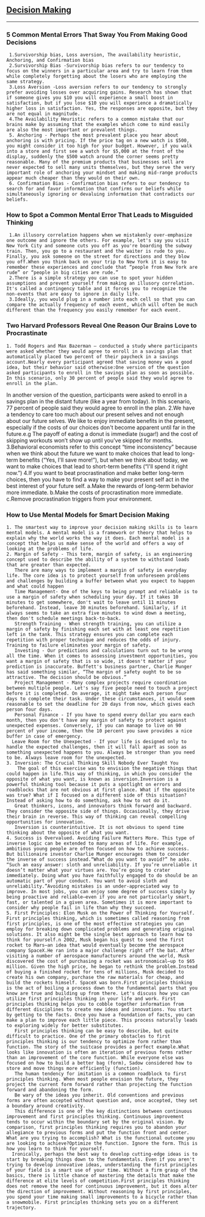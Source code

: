 ## [Decision Making](https://jamesclear.com/decision-making)
-------------------------------------------------------------------------------
### 5 Common Mental Errors That Sway You From Making Good Decisions
     1.Survivorship bias, Loss aversion, The availability heuristic, Anchoring, and Confirmation bias  
     2.Survivorship Bias -Survivorship bias refers to our tendency to focus on the winners in a particular area and try to learn from them while completely forgetting about the losers who are employing the same strategy.
     3.Loss Aversion -Loss aversion refers to our tendency to strongly prefer avoiding losses over acquiring gains. Research has shown that if someone gives you $10 you will experience a small boost in satisfaction, but if you lose $10 you will experience a dramatically higher loss in satisfaction. Yes, the responses are opposite, but they are not equal in magnitude.
     4.The Availability Heuristic refers to a common mistake that our brains make by assuming that the examples which come to mind easily are also the most important or prevalent things.
     5. Anchoring - Perhaps the most prevalent place you hear about anchoring is with pricing. If the price tag on a new watch is $500, you might consider it too high for your budget. However, if you walk into a store and first see a watch for $5,000 at the front of the display, suddenly the $500 watch around the corner seems pretty reasonable. Many of the premium products that businesses sell are never expected to sell many units themselves, but they serve the very important role of anchoring your mindset and making mid-range products appear much cheaper than they would on their own.
     6. Confirmation Bias - Confirmation bias refers to our tendency to search for and favor information that confirms our beliefs while simultaneously ignoring or devaluing information that contradicts our beliefs.

### How to Spot a Common Mental Error That Leads to Misguided Thinking
     1.An illusory correlation happens when we mistakenly over-emphasize one outcome and ignore the others. For example, let's say you visit New York City and someone cuts you off as you're boarding the subway train. Then, you go to a restaurant and the waiter is rude to you. Finally, you ask someone on the street for directions and they blow you off.When you think back on your trip to New York it is easy to remember these experiences and conclude that “people from New York are rude” or “people in big cities are rude.”
     2.There is a simple strategy you can use to spot your hidden assumptions and prevent yourself from making an illusory correlation. It's called a contingency table and it forces you to recognize the non-events that are easy to ignore in daily life.
     3.Ideally, you would plug in a number into each cell so that you can compare the actually frequency of each event, which will often be much different than the frequency you easily remember for each event.

### Two Harvard Professors Reveal One Reason Our Brains Love to Procrastinate
    1. Todd Rogers and Max Bazerman — conducted a study where participants were asked whether they would agree to enroll in a savings plan that automatically placed two percent of their paycheck in a savings account.Nearly every participant agreed that saving money was a good idea, but their behavior said otherwise:One version of the question asked participants to enroll in the savings plan as soon as possible. In this scenario, only 30 percent of people said they would agree to enroll in the plan.
In another version of the question, participants were asked to enroll in a savings plan in the distant future (like a year from today). In this scenario, 77 percent of people said they would agree to enroll in the plan.
    2.We have a tendency to care too much about our present selves and not enough about our future selves. We like to enjoy immediate benefits in the present, especially if the costs of our choices don't become apparent until far in the future.e.g The payoff of eating a donut is immediate (sugar!) and the cost of skipping workouts won’t show up until you’ve skipped for months.
    3.Behavioral economists refer to this concept “time inconsistency” because when we think about the future we want to make choices that lead to long-term benefits (“Yes, I'll save more!”), but when we think about today, we want to make choices that lead to short-term benefits (“I'll spend it right now.”)
    4.If you want to beat procrastination and make better long-term choices, then you have to find a way to make your present self act in the best interest of your future self.
     a.Make the rewards of long-term behavior more immediate.
     b.Make the costs of procrastination more immediate.
     c.Remove procrastination triggers from your environment.

### How to Use Mental Models for Smart Decision Making
    1. The smartest way to improve your decision making skills is to learn mental models. A mental model is a framework or theory that helps to explain why the world works the way it does. Each mental model is a concept that helps us make sense of the world and offers a way of looking at the problems of life.
    2. Margin of Safety - This term, margin of safety, is an engineering concept used to describe the ability of a system to withstand loads that are greater than expected. 
       There are many ways to implement a margin of safety in everyday life. The core idea is to protect yourself from unforeseen problems and challenges by building a buffer between what you expect to happen and what could happen
       Time Management- One of the keys to being prompt and reliable is to use a margin of safety when scheduling your day. If it takes 10 minutes to get somewhere, don't wait to leave until 11 minutes beforehand. Instead, leave 30 minutes beforehand. Similarly, if it always seems to take an extra five minutes to wind down a meeting, then don't schedule meetings back-to-back.
       Strength Training - When strength training, you can utilize a margin of safety by finishing each set with at least one repetition left in the tank. This strategy ensures you can complete each repetition with proper technique and reduces the odds of injury. Training to failure eliminates your margin of safety.
       Investing - Our predictions and calculations turn out to be wrong all the time. When it comes to assessing investment opportunities, you want a margin of safety that is so wide, it doesn't matter if your prediction is inaccurate. Buffett's business partner, Charlie Munger has said something similar, “The margin of safety ought to be so attractive. The decision should be obvious.”
       Project Management - Many complex projects require coordination between multiple people. Let's say five people need to touch a project before it is completed. On average, it might take each person four days to complete their task. Under these circumstances, it would seem reasonable to set the deadline for 20 days from now, which gives each person four days.
       Personal Finance - If you have to spend every dollar you earn each month, then you don't have any margin of safety to protect against unexpected expenses. Conversely, if you can manage to live on 90 percent of your income, then the 10 percent you save provides a nice buffer in case of emergency.
      Leave Room for the Unexpected - If your life is designed only to handle the expected challenges, then it will fall apart as soon as something unexpected happens to you. Always be stronger than you need to be. Always leave room for the unexpected.
    3. Inversion: The Crucial Thinking Skill Nobody Ever Taught You
        The goal of this exercise was to envision the negative things that could happen in life.This way of thinking, in which you consider the opposite of what you want, is known as inversion.Inversion is a powerful thinking tool because it puts a spotlight on errors and roadblocks that are not obvious at first glance. What if the opposite was true? What if I focused on a different side of this situation? Instead of asking how to do something, ask how to not do it.
       Great thinkers, icons, and innovators think forward and backward. They consider the opposite side of things. Occasionally, they drive their brain in reverse. This way of thinking can reveal compelling opportunities for innovation.
       Inversion is counterintuitive. It is not obvious to spend time thinking about the opposite of what you want.
    4. Success is Overvalued. Avoiding Failure Matters More. This type of inverse logic can be extended to many areas of life. For example, ambitious young people are often focused on how to achieve success. But billionaire investor Charlie Munger encourages them to consider the inverse of success instead.“What do you want to avoid?” he asks. “Such an easy answer: sloth and unreliability. If you’re unreliable it doesn’t matter what your virtues are. You’re going to crater immediately. Doing what you have faithfully engaged to do should be an automatic part of your conduct. You want to avoid sloth and unreliability.”Avoiding mistakes is an under-appreciated way to improve. In most jobs, you can enjoy some degree of success simply by being proactive and reliable—even if you are not particularly smart, fast, or talented in a given area. Sometimes it is more important to consider why people fail in life than why they succeed.
    5. First Principles: Elon Musk on the Power of Thinking for Yourself. First principles thinking, which is sometimes called reasoning from first principles, is one of the most effective strategies you can employ for breaking down complicated problems and generating original solutions. It also might be the single best approach to learn how to think for yourself.n 2002, Musk began his quest to send the first rocket to Mars—an idea that would eventually become the aerospace company SpaceX.He ran into a major challenge right off the bat. After visiting a number of aerospace manufacturers around the world, Musk discovered the cost of purchasing a rocket was astronomical—up to $65 million. Given the high price, he began to rethink the problem.Instead of buying a finished rocket for tens of millions, Musk decided to create his own company, purchase the raw materials for cheap, and build the rockets himself. SpaceX was born.First principles thinking is the act of boiling a process down to the fundamental parts that you know are true and building up from there. Let's discuss how you can utilize first principles thinking in your life and work. First principles thinking helps you to cobble together information from different disciplines to create new ideas and innovations. You start by getting to the facts. Once you have a foundation of facts, you can make a plan to improve each little piece. This process naturally leads to exploring widely for better substitutes.
       First principles thinking can be easy to describe, but quite difficult to practice. One of the primary obstacles to first principles thinking is our tendency to optimize form rather than function. The story of the suitcase provides a perfect example.What looks like innovation is often an iteration of previous forms rather than an improvement of the core function. While everyone else was focused on how to build a better bag (form), Sadow considered how to store and move things more efficiently (function).
       The human tendency for imitation is a common roadblock to first principles thinking. When most people envision the future, they project the current form forward rather than projecting the function forward and abandoning the form.
       Be wary of the ideas you inherit. Old conventions and previous forms are often accepted without question and, once accepted, they set a boundary around creativity.
       This difference is one of the key distinctions between continuous improvement and first principles thinking. Continuous improvement tends to occur within the boundary set by the original vision. By comparison, first principles thinking requires you to abandon your allegiance to previous forms and put the function front and center. What are you trying to accomplish? What is the functional outcome you are looking to achieve?Optimize the function. Ignore the form. This is how you learn to think for yourself.
      Ironically, perhaps the best way to develop cutting-edge ideas is to start by breaking things down to the fundamentals. Even if you aren't trying to develop innovative ideas, understanding the first principles of your field is a smart use of your time. Without a firm grasp of the basics, there is little chance of mastering the details that make the difference at elite levels of competition.First principles thinking does not remove the need for continuous improvement, but it does alter the direction of improvement. Without reasoning by first principles, you spend your time making small improvements to a bicycle rather than a snowmobile. First principles thinking sets you on a different trajectory.
